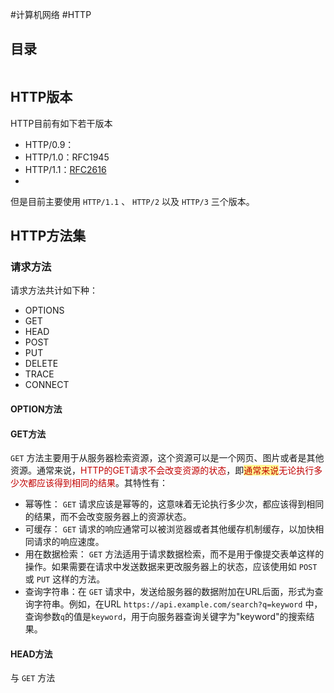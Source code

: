 #计算机网络 #HTTP

## 目录

```toc

```

## HTTP版本

HTTP目前有如下若干版本
- HTTP/0.9：
- HTTP/1.0：RFC1945
- HTTP/1.1：[RFC2616](https://www.rfc-editor.org/rfc/rfc2616)
- 

但是目前主要使用 `HTTP/1.1` 、 `HTTP/2` 以及 `HTTP/3` 三个版本。


## HTTP方法集

### 请求方法

请求方法共计如下种：
- OPTIONS
- GET
- HEAD
- POST
- PUT
- DELETE 
- TRACE
- CONNECT

#### OPTION方法


#### GET方法

`GET` 方法主要用于从服务器检索资源，这个资源可以是一个网页、图片或者是其他资源。通常来说，<font color="#c00000">HTTP的GET请求不会改变资源的状态</font>，即<span style="background:#fff88f"><font color="#c00000">通常来说</font></span><font color="#c00000">无论执行多少次都应该得到相同的结果</font>。其特性有：
- 幂等性： `GET` 请求应该是幂等的，这意味着无论执行多少次，都应该得到相同的结果，而不会改变服务器上的资源状态。
- 可缓存： `GET` 请求的响应通常可以被浏览器或者其他缓存机制缓存，以加快相同请求的响应速度。
- 用在数据检索： `GET` 方法适用于请求数据检索，而不是用于像提交表单这样的操作。如果需要在请求中发送数据来更改服务器上的状态，应该使用如 `POST` 或 `PUT` 这样的方法。
- 查询字符串：在 `GET` 请求中，发送给服务器的数据附加在URL后面，形式为查询字符串。例如，在URL `https://api.example.com/search?q=keyword` 中，查询参数`q`的值是`keyword`，用于向服务器查询关键字为"keyword"的搜索结果。

#### HEAD方法

与 `GET` 方法